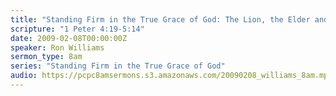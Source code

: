 ```yaml
---
title: "Standing Firm in the True Grace of God: The Lion, the Elder and the Wardrobe"
scripture: "1 Peter 4:19-5:14"
date: 2009-02-08T00:00:00Z
speaker: Ron Williams
sermon_type: 8am
series: "Standing Firm in the True Grace of God"
audio: https://pcpc8amsermons.s3.amazonaws.com/20090208_williams_8am.mp3 
---
```



